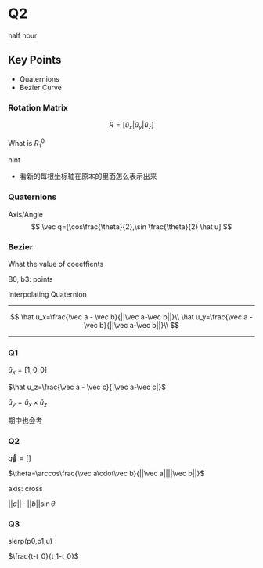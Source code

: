 # Q2

half hour

## Key Points

- Quaternions
- Bezier Curve

### Rotation Matrix

$$
R=[\hat u_x|\hat u_y|\hat u_z]
$$

What is $R_1^0$

hint

- 看新的每根坐标轴在原本的里面怎么表示出来

### Quaternions

Axis/Angle
$$
\vec q=[\cos\frac{\theta}{2},\sin \frac{\theta}{2} \hat  u]
$$

### Bezier

What the value of coeeffients

B0, b3: points

Interpolating Quaternion

---

$$
\hat u_x=\frac{\vec a - \vec b}{||\vec a-\vec b||}\\
\hat u_y=\frac{\vec a - \vec b}{||\vec a-\vec b||}\\
$$

---

### Q1

$\hat u_x=[1,0,0]$

$\hat u_z=\frac{\vec a - \vec c}{|\vec a-\vec c|}$

$\hat u_y=\hat u_x\times\hat u_z$

期中也会考

### Q2

$\vec q = []$

$\theta=\arccos\frac{\vec a\cdot\vec b}{||\vec a||||\vec b||}$

axis: cross

$||a||\cdot||b||\sin\theta$

### Q3

slerp(p0,p1,u)

$\frac{t-t_0}{t_1-t_0}$

